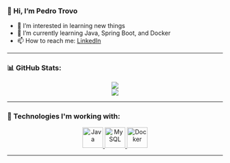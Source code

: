 <!-- PROFILE README -->

### 👋 Hi, I’m Pedro Trovo
- 👀 I’m interested in learning new things  
- 🌱 I’m currently learning Java, Spring Boot, and Docker  
- 📫 How to reach me: [LinkedIn](https://www.linkedin.com/in/pedro-trovo-4189a7215/)

---

### 📊 GitHub Stats:
<p align="center">
  <a href="https://github.com/anuraghazra/github-readme-stats">
    <img align="center" src="https://github-readme-stats.vercel.app/api?username=PedroTrovoSouza&show_icons=true&theme=radical" />
  </a>
  <br/>
  <a href="https://github.com/anuraghazra/github-readme-stats">
    <img align="center" src="https://github-readme-stats.vercel.app/api/top-langs/?username=PedroTrovoSouza&layout=compact&theme=radical" />
  </a>
</p>

---

### 🧰 Technologies I'm working with:
<p align="center">
  <a href="https://www.java.com/" target="_blank">
    <img src="https://img.icons8.com/color/48/java-coffee-cup-logo.png" alt="Java" width="48"/>
  </a>
  <a href="https://www.mysql.com/" target="_blank">
    <img src="https://img.icons8.com/color/48/mysql-logo.png" alt="MySQL" width="48"/>
  </a>
  <a href="https://www.docker.com/" target="_blank">
    <img src="https://img.icons8.com/fluency/48/docker.png" alt="Docker" width="48"/>
  </a>
</p>
    
---

<!--
This is a ✨ special ✨ repository because its `README.md` (this file) appears on your GitHub profile.
You can click the Preview link to take a look at your changes.
-->
